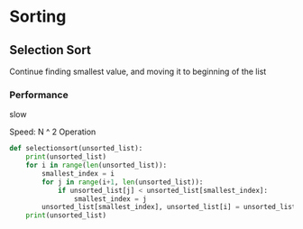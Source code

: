 # Sorting

## Selection Sort

Continue finding smallest value, and moving it to beginning of the list

### Performance

slow 

Speed: N ^ 2 Operation

```py
def selectionsort(unsorted_list):
    print(unsorted_list)
    for i in range(len(unsorted_list)):
        smallest_index = i
        for j in range(i+1, len(unsorted_list)):
            if unsorted_list[j] < unsorted_list[smallest_index]:
                smallest_index = j
        unsorted_list[smallest_index], unsorted_list[i] = unsorted_list
    print(unsorted_list)
```